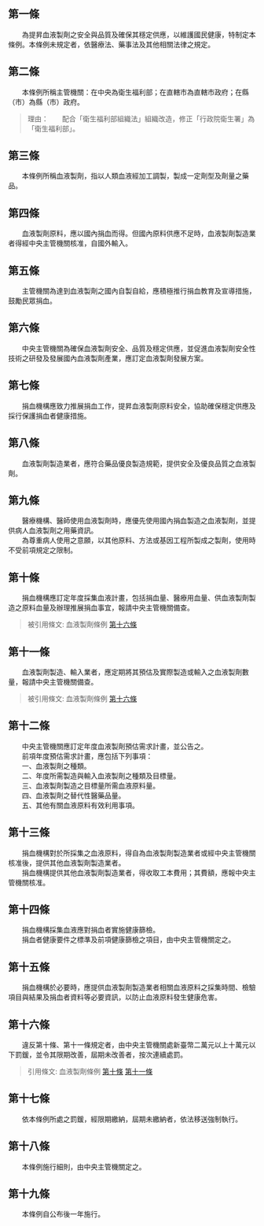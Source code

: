 第一條 
-------
　　為提昇血液製劑之安全與品質及確保其穩定供應，以維護國民健康，特制定本條例。本條例未規定者，依醫療法、藥事法及其他相關法律之規定。  


第二條 
-------
　　本條例所稱主管機關：在中央為衛生福利部；在直轄市為直轄市政府；在縣（市）為縣（市）政府。  
> 理由：　　配合「衛生福利部組織法」組織改造，修正「行政院衛生署」為「衛生福利部」。



第三條 
-------
　　本條例所稱血液製劑，指以人類血液經加工調製，製成一定劑型及劑量之藥品。  


第四條 
-------
　　血液製劑原料，應以國內捐血而得。但國內原料供應不足時，血液製劑製造業者得經中央主管機關核准，自國外輸入。  


第五條 
-------
　　主管機關為達到血液製劑之國內自製自給，應積極推行捐血教育及宣導措施，鼓勵民眾捐血。  


第六條 
-------
　　中央主管機關為確保血液製劑安全、品質及穩定供應，並促進血液製劑安全性技術之研發及發展國內血液製劑產業，應訂定血液製劑發展方案。  


第七條 
-------
　　捐血機構應致力推展捐血工作，提昇血液製劑原料安全，協助確保穩定供應及採行保護捐血者健康措施。  


第八條 
-------
　　血液製劑製造業者，應符合藥品優良製造規範，提供安全及優良品質之血液製劑。  


第九條 
-------
　　醫療機構、醫師使用血液製劑時，應優先使用國內捐血製造之血液製劑，並提供病人血液製劑之用藥資訊。  
　　為尊重病人使用之意願，以其他原料、方法或基因工程所製成之製劑，使用時不受前項規定之限制。  


第十條 
-------
　　捐血機構應訂定年度採集血液計畫，包括捐血量、醫療用血量、供血液製劑製造之原料血量及辦理推展捐血事宜，報請中央主管機關備查。  
> 被引用條文: 血液製劑條例 [第十六條](../../衛生社福/藥政/血液製劑條例.md#第十六條-)



第十一條 
---------
　　血液製劑製造、輸入業者，應定期將其預估及實際製造或輸入之血液製劑數量，報請中央主管機關備查。  
> 被引用條文: 血液製劑條例 [第十六條](../../衛生社福/藥政/血液製劑條例.md#第十六條-)



第十二條 
---------
　　中央主管機關應訂定年度血液製劑預估需求計畫，並公告之。  
　　前項年度預估需求計畫，應包括下列事項：  
　　一、血液製劑之種類。  
　　二、年度所需製造與輸入血液製劑之種類及目標量。  
　　三、血液製劑製造之目標量所需血液原料量。  
　　四、血液製劑之替代性醫藥品量。  
　　五、其他有關血液原料有效利用事項。  


第十三條 
---------
　　捐血機構對於所採集之血液原料，得自為血液製劑製造業者或經中央主管機關核准後，提供其他血液製劑製造業者。  
　　捐血機構提供其他血液製劑製造業者，得收取工本費用；其費額，應報中央主管機關核准。  


第十四條 
---------
　　捐血機構採集血液應對捐血者實施健康篩檢。  
　　捐血者健康要件之標準及前項健康篩檢之項目，由中央主管機關定之。  


第十五條 
---------
　　捐血機構於必要時，應提供血液製劑製造業者相關血液原料之採集時間、檢驗項目與結果及捐血者資料等必要資訊，以防止血液原料發生健康危害。  


第十六條 
---------
　　違反第十條、第十一條規定者，由中央主管機關處新臺幣二萬元以上十萬元以下罰鍰，並令其限期改善，屆期未改善者，按次連續處罰。  
> 引用條文: 血液製劑條例 [第十條](../../衛生社福/藥政/血液製劑條例.md#第十條-) [第十一條](../../衛生社福/藥政/血液製劑條例.md#第十一條-)



第十七條 
---------
　　依本條例所處之罰鍰，經限期繳納，屆期未繳納者，依法移送強制執行。  


第十八條 
---------
　　本條例施行細則，由中央主管機關定之。  


第十九條 
---------
　　本條例自公布後一年施行。